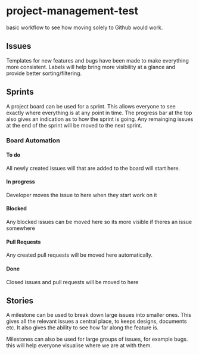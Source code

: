# project-management-test

basic workflow to see how moving solely to Github would work.

## Issues
Templates for new features and bugs have been made to make everything more consistent. Labels will help bring more visibility at a glance and provide better sorting/filtering.

## Sprints
A project board can be used for a sprint. This allows everyone to see exactly where everything is at any point in time. The progress bar at the top also gives an indication as to how the sprint is going. Any remainging issues at the end of the sprint will be moved to the next sprint.

### Board Automation
#### To do
All newly created issues will that are added to the board will start here.

#### In progress
Developer moves the issue to here when they start work on it

#### Blocked
Any blocked issues can be moved here so its more visible if theres an issue somewhere

#### Pull Requests
Any created pull requests will be moved here automatically.

#### Done
Closed issues and pull requests will be moved to here

## Stories
A milestone can be used to break down large issues into smaller ones. This gives all the relevant issues a central place, to keeps designs, documents etc.
It also gives the ability to see how far along the feature is.

Milestones can also be used for large groups of issues, for example bugs. this will help everyone visualise where we are at with them.
